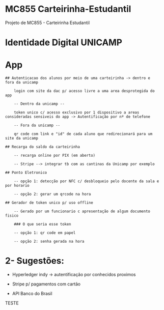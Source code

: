 # MC855 Carteirinha-Estudantil
Projeto de MC855 - Carteirinha Estudantil
# Identidade Digital UNICAMP

# App 

	## Autenticacao dos alunos por meio de uma carteirinha -> dentro e fora da unicamp

		login com site da dac p/ acesso livre a uma area desprotegida do app

		-- Dentro da unicamp --

		token unico c/ acesso exclusivo por 1 dispositivo a areas consideradas sensiveis do app -> Autentificação por nº de telefone

		-- Fora da unicamp --

		qr code com link e "id" de cada aluno que redirecionará para um site da unicamp

	## Recarga do saldo da carteirinha

		-- recarga online por PIX (em aberto)

		-- Stripe --> integrar tb com as cantinas da Unicamp por exemplo

	## Ponto Eletronico

		-- opção 1: detecção por NFC c/ desbloqueio pelo docente da sala e por horario

		-- opção 2: gerar um qrcode na hora

	## Gerador de token unico p/ uso offline

		-- Gerado por um funcionario c apresentação de algum documento fisico

		### O que seria esse token

		-- opção 1: qr code em papel

		-- opção 2: senha gerada na hora

# 2- Sugestões:

 - Hyperledger indy -> autentificação por conhecidos proximos

 - Stripe p/ pagamentos com cartão

 - API Banco do Brasil

TESTE